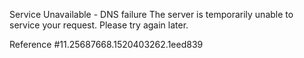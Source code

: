 Service Unavailable - DNS failure The server is temporarily unable to service your request. Please try again later.

Reference #11.25687668.1520403262.1eed839